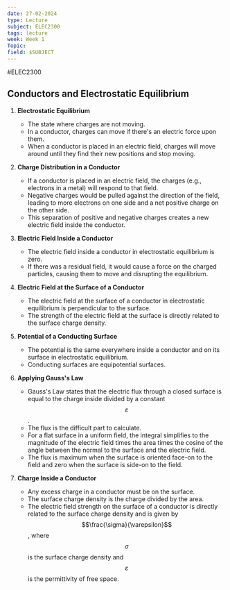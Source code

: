```yaml
---
date: 27-02-2024
type: Lecture
subject: ELEC2300
tags: lecture
week: Week 1 
Topic:
field: $SUBJECT
---
```

#ELEC2300

## Conductors and Electrostatic Equilibrium

1. **Electrostatic Equilibrium**
    - The state where charges are not moving.
    - In a conductor, charges can move if there's an electric force upon them.
    - When a conductor is placed in an electric field, charges will move around until they find their new positions and stop moving.

2. **Charge Distribution in a Conductor**
    - If a conductor is placed in an electric field, the charges (e.g., electrons in a metal) will respond to that field.
    - Negative charges would be pulled against the direction of the field, leading to more electrons on one side and a net positive charge on the other side.
    - This separation of positive and negative charges creates a new electric field inside the conductor.

3. **Electric Field Inside a Conductor**
    - The electric field inside a conductor in electrostatic equilibrium is zero.
    - If there was a residual field, it would cause a force on the charged particles, causing them to move and disrupting the equilibrium.

4. **Electric Field at the Surface of a Conductor**
    - The electric field at the surface of a conductor in electrostatic equilibrium is perpendicular to the surface.
    - The strength of the electric field at the surface is directly related to the surface charge density.

5. **Potential of a Conducting Surface**
    - The potential is the same everywhere inside a conductor and on its surface in electrostatic equilibrium.
    - Conducting surfaces are equipotential surfaces.

6. **Applying Gauss's Law**
    - Gauss's Law states that the electric flux through a closed surface is equal to the charge inside divided by a constant $$\varepsilon$$.
    - The flux is the difficult part to calculate.
    - For a flat surface in a uniform field, the integral simplifies to the magnitude of the electric field times the area times the cosine of the angle between the normal to the surface and the electric field.
    - The flux is maximum when the surface is oriented face-on to the field and zero when the surface is side-on to the field.

7. **Charge Inside a Conductor**
    - Any excess charge in a conductor must be on the surface.
    - The surface charge density is the charge divided by the area.
    - The electric field strength on the surface of a conductor is directly related to the surface charge density and is given by $$\frac{\sigma}{\varepsilon}$$, where $$\sigma$$ is the surface charge density and $$\varepsilon$$ is the permittivity of free space.
